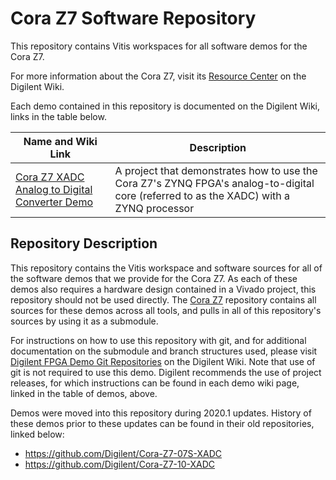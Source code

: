 # Cora Z7 Software Repository

This repository contains Vitis workspaces for all software demos for the Cora Z7.

For more information about the Cora Z7, visit its [Resource Center](https://reference.digilentinc.com/reference/programmable-logic/cora-z7/start) on the Digilent Wiki.

Each demo contained in this repository is documented on the Digilent Wiki, links in the table below.

| Name and Wiki Link | Description |
|--------------------|-------------|
| [Cora Z7 XADC Analog to Digital Converter Demo](https://reference.digilentinc.com/reference/programmable-logic/cora-z7/demos/xadc) | A project that demonstrates how to use the Cora Z7's ZYNQ FPGA's analog-to-digital core (referred to as the XADC) with a ZYNQ processor |

## Repository Description

This repository contains the Vitis workspace and software sources for all of the software demos that we provide for the Cora Z7. As each of these demos also requires a hardware design contained in a Vivado project, this repository should not be used directly. The [Cora Z7](https://github.com/Digilent/Cora-Z7) repository contains all sources for these demos across all tools, and pulls in all of this repository's sources by using it as a submodule.

For instructions on how to use this repository with git, and for additional documentation on the submodule and branch structures used, please visit [Digilent FPGA Demo Git Repositories](https://reference.digilentinc.com/reference/programmable-logic/documents/git) on the Digilent Wiki. Note that use of git is not required to use this demo. Digilent recommends the use of project releases, for which instructions can be found in each demo wiki page, linked in the table of demos, above.

Demos were moved into this repository during 2020.1 updates. History of these demos prior to these updates can be found in their old repositories, linked below:
* https://github.com/Digilent/Cora-Z7-07S-XADC
* https://github.com/Digilent/Cora-Z7-10-XADC
